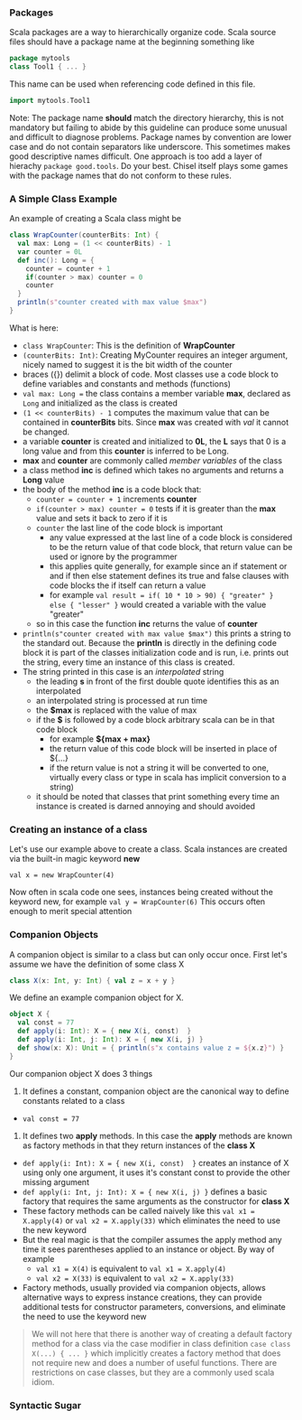 ### Packages
Scala packages are a way to hierarchically organize code.  Scala source files should have a package name at the beginning something like 
```scala
package mytools
class Tool1 { ... }
```
This name can be used when referencing code defined in this file.  
```scala
import mytools.Tool1
```
Note: The package name  **should** match the directory hierarchy, this is not mandatory but failing to abide by this guideline can produce some unusual and difficult to diagnose problems. Package names by convention are lower case and do not contain separators like underscore.  This sometimes makes good descriptive names difficult.  One approach is too add a layer of hierachy ```package good.tools```.  Do your best.  Chisel itself plays some games with the package names that do not conform to these rules.

### A Simple Class Example
An example of creating a Scala class might be
```scala
class WrapCounter(counterBits: Int) {
  val max: Long = (1 << counterBits) - 1
  var counter = 0L
  def inc(): Long = {
    counter = counter + 1
    if(counter > max) counter = 0
    counter
  }
  println(s"counter created with max value $max")
}
```
What is here:
* ```class WrapCounter```: This is the definition of **WrapCounter**
* ```(counterBits: Int)```: Creating MyCounter requires an integer argument, nicely named to suggest it is the bit width of the counter
* braces ({}) delimit a block of code. Most classes use a code block to define variables and constants and methods (functions)
* ```val max: Long =``` the class contains a member variable **max**, declared as ```Long``` and initialized as the class is created
* ```(1 << counterBits) - 1``` computes the maximum value that can be contained in **counterBits** bits.  Since **max** was created with _val_ it cannot be changed.
* a variable **counter** is created and initialized to **0L**, the **L** says that 0 is a long value and from this **counter** is inferred to be Long.
* **max** and **counter** are commonly called _member variables_ of the class
* a class method **inc** is defined which takes no arguments and returns a **Long** value
* the body of the method **inc** is a code block that:
  * ```counter = counter + 1``` increments **counter**
  * ```if(counter > max) counter = 0``` tests if it is greater than the **max** value and sets it back to zero if it is
  * ```counter``` the last line of the code block is important
    * any value expressed at the last line of a code block is considered to be the return value of that code block, that return value can be used or ignore by the programmer
    * this applies quite generally, for example since an if statement or and if then else statement defines its true and false clauses with code blocks the if itself can return a value
    * for example ```val result = if( 10 * 10 > 90) { "greater" } else { "lesser" }``` would created a variable with the value "greater"
  * so in this case the function **inc** returns the value of **counter**
* ```println(s"counter created with max value $max")``` this prints a string to the standard out.  Because the **println** is directly in the defining code block it is part of the classes initialization code and is run, i.e. prints out the string, every time an instance of this class is created.
* The string printed in this case is an _interpolated_ string
  * the leading **s** in front of the first double quote identifies this as an interpolated
  * an interpolated string is processed at run time  
  * the **$max** is replaced with the value of max
  * if the **$** is followed by a code block arbitrary scala can be in that code block
    * for example **${max + max}**
    * the return value of this code block will be inserted  in place of ${...}
    * if the return value is not a string it will be converted to one, virtually every class or type in scala has implicit conversion to a string)
  * it should be noted that classes that print something every time an instance is created is darned annoying and should avoided

### Creating an instance of a class
Let's use our example above to create a class.  Scala instances are created via the built-in magic keyword **new**
```
val x = new WrapCounter(4)
```
Now often in scala code one sees, instances being created without the keyword new, for example ```val y = WrapCounter(6)```
This occurs often enough to merit special attention

### Companion Objects
A companion object is similar to a class but can only occur once.  First let's assume we have the definition of some class X
```scala
class X(x: Int, y: Int) { val z = x + y }
```
We define an example companion object for X.
```scala
object X {
  val const = 77
  def apply(i: Int): X = { new X(i, const)  }
  def apply(i: Int, j: Int): X = { new X(i, j) }
  def show(x: X): Unit = { println(s"x contains value z = ${x.z}") }
}
```
Our companion object X does 3 things
1. It defines a constant, companion object are the canonical way to define constants related to a class
  * ```val const = 77``` 
1. It defines two **apply** methods.  In this case the **apply** methods are known as factory methods in that they return instances of the **class X**
  * ```def apply(i: Int): X = { new X(i, const)  }``` creates an instance of X using only one argument, it uses it's constant const to provide the other missing argument
  * ```def apply(i: Int, j: Int): X = { new X(i, j) }``` defines a basic factory that requires the same arguments as the constructor for **class X**
  * These factory methods can be called naively like this ```val x1 = X.apply(4)``` or ```val x2 = X.apply(33)``` which eliminates the need to use the new keyword
  * But the real magic is that the compiler assumes the apply method any time it sees parentheses applied to an instance or object.  By way of example 
    *  ```val x1 = X(4)``` is equivalent to ```val x1 = X.apply(4)```
    * ```val x2 = X(33)``` is equivalent to ```val x2 = X.apply(33)```
  * Factory methods, usually provided via companion objects, allows alternative ways to express instance creations, they can provide additional tests for constructor parameters, conversions, and eliminate the need to use the keyword new

> We will not here that there is another way of creating a default factory method for a class via the case modifier in class definition ```case class X(...) { ... }``` which implicitly creates a factory method that does not require new and does a number of useful functions.  There are restrictions on case classes, but they are a commonly used scala idiom.
### Syntactic Sugar

